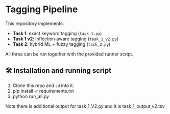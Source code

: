 # Tagging Pipeline

This repository implements:

- **Task 1**: exact keyword tagging (`task_1.py`)  
- **Task 1 v2**: inflection‐aware tagging (`task_1_v2.py`)
- **Task 2**: hybrid ML + fuzzy tagging (`task_2.py`)  

All three can be run together with the provided runner script.

## 🛠️ Installation and running script


1. Clone this repo and `cd` into it.  
2. pip install -r requirements.txt
3. python run_all.py


Note there is additional output for task_1_V2.py and it is task_1_output_v2.tsv
